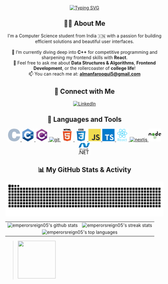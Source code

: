 <p align="center">
  <a href="https://git.io/typing-svg">
    <img src="https://readme-typing-svg.herokuapp.com?font=Fira+Code&size=28&pause=1000&color=33FF33&center=true&vCenter=true&width=650&lines=Hi+%F0%9F%91%8B%2C+I'm+Mohammad+Alman+Farooqui;A+Computer+Science+Student;A+Passionate+Developer;A+Lifelong+Learner" alt="Typing SVG">
  </a>
</p>

<h2 align="center">👨‍💻 About Me</h2>

<p align="center">
  I'm a Computer Science student from India 🇮🇳 with a passion for building efficient solutions and beautiful user interfaces.
  <br><br>
  🌱 I’m currently diving deep into <strong>C++</strong> for competitive programming and sharpening my frontend skills with <strong>React</strong>.
  <br>
  💬 Feel free to ask me about <strong>Data Structures & Algorithms</strong>, <strong>Frontend Development</strong>, or the rollercoaster of <strong>college life</strong>!
  <br>
  📫 You can reach me at: <strong><a href="mailto:almanfarooqui5@gmail.com">almanfarooqui5@gmail.com</a></strong>
</p>

<h2 align="center">🤝 Connect with Me</h2>
<p align="center">
  <a href="https://www.linkedin.com/in/mohammad-alman-farooqui-10a2b6256/" target="_blank">
    <img src="https://img.shields.io/badge/LinkedIn-0077B5?style=for-the-badge&logo=linkedin&logoColor=white" alt="LinkedIn">
  </a>
  </p>

<h2 align="center">🚀 Languages and Tools</h2>
<p align="center">
    <a href="https://www.cprogramming.com/" target="_blank" rel="noreferrer"> <img src="https://raw.githubusercontent.com/devicons/devicon/master/icons/c/c-original.svg" alt="c" width="40" height="40"/> </a>
    <a href="https://www.w3schools.com/cpp/" target="_blank" rel="noreferrer"> <img src="https://raw.githubusercontent.com/devicons/devicon/master/icons/cplusplus/cplusplus-original.svg" alt="cplusplus" width="40" height="40"/> </a>
    <a href="https://www.w3schools.com/cs/" target="_blank" rel="noreferrer"> <img src="https://raw.githubusercontent.com/devicons/devicon/master/icons/csharp/csharp-original.svg" alt="csharp" width="40" height="40"/> </a>
    <a href="https://git-scm.com/" target="_blank" rel="noreferrer"> <img src="https://www.vectorlogo.zone/logos/git-scm/git-scm-icon.svg" alt="git" width="40" height="40"/> </a>
    <a href="https://www.w3.org/html/" target="_blank" rel="noreferrer"> <img src="https://raw.githubusercontent.com/devicons/devicon/master/icons/html5/html5-original-wordmark.svg" alt="html5" width="40" height="40"/> </a>
    <a href="https://www.w3schools.com/css/" target="_blank" rel="noreferrer"> <img src="https://raw.githubusercontent.com/devicons/devicon/master/icons/css3/css3-original-wordmark.svg" alt="css3" width="40" height="40"/> </a>
    <a href="https://developer.mozilla.org/en-US/docs/Web/JavaScript" target="_blank" rel="noreferrer"> <img src="https://raw.githubusercontent.com/devicons/devicon/master/icons/javascript/javascript-original.svg" alt="javascript" width="40" height="40"/> </a>
    <a href="https://www.typescriptlang.org/" target="_blank" rel="noreferrer"> <img src="https://raw.githubusercontent.com/devicons/devicon/master/icons/typescript/typescript-original.svg" alt="typescript" width="40" height="40"/> </a>
    <a href="https://reactjs.org/" target="_blank" rel="noreferrer"> <img src="https://raw.githubusercontent.com/devicons/devicon/master/icons/react/react-original-wordmark.svg" alt="react" width="40" height="40"/> </a>
    <a href="https://nextjs.org/" target="_blank" rel="noreferrer"> <img src="https://skillicons.dev/icons?i=nextjs&theme=dark" alt="nextjs" width="40" height="40"/> </a>
    <a href="https://nodejs.org" target="_blank" rel="noreferrer"> <img src="https://raw.githubusercontent.com/devicons/devicon/master/icons/nodejs/nodejs-original-wordmark.svg" alt="nodejs" width="40" height="40"/> </a>
    <a href="https://dotnet.microsoft.com/" target="_blank" rel="noreferrer"> <img src="https://raw.githubusercontent.com/devicons/devicon/master/icons/dot-net/dot-net-original-wordmark.svg" alt="dotnet" width="40" height="40"/> </a>
</p>

<h2 align="center">📊 My GitHub Stats & Activity</h2>

<p align="center">
  <img src="https://raw.githubusercontent.com/emperorsreign05/emperorsreign05/output/github-contribution-grid-snake.svg" alt="contribution snake">
</p>

<div align="center">
  <table align="center">
    <tr align="center">
      <td>
        <img src="https://github-readme-stats.vercel.app/api?username=emperorsreign05&show_icons=true&locale=en&theme=tokyonight&count_private=true" alt="emperorsreign05's github stats" />
      </td>
      <td>
        <img src="https://github-readme-streak-stats.herokuapp.com/?user=emperorsreign05&theme=tokyonight" alt="emperorsreign05's streak stats" />
      </td>
    </tr>
    <tr>
      <td colspan="2" align="center">
        <img src="https://github-readme-stats.vercel.app/api/top-langs?username=emperorsreign05&show_icons=true&locale=en&layout=compact&theme=tokyonight" alt="emperorsreign05's top languages" />
      </td>
    </tr>
  </table>
</div>
<blockquote class="badgr-badge" style="font-family: Helvetica, Roboto, &quot;Segoe UI&quot;, Calibri, sans-serif;"><a href="https://badgr.com/public/assertions/GDS9rfkYTVqQwX709kztuw"><img width="120px" height="120px" src="https://api.badgr.io/public/assertions/GDS9rfkYTVqQwX709kztuw/image"></a><script async="async" src="https://badgr.com/assets/widgets.bundle.js"></script></blockquote>
